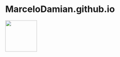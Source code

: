 # MarceloDamian.github.io
<img src ="https://github.com/MarceloDamian/MarceloDamian.github.io/edit/main/website.png" width="100" height="100" />
